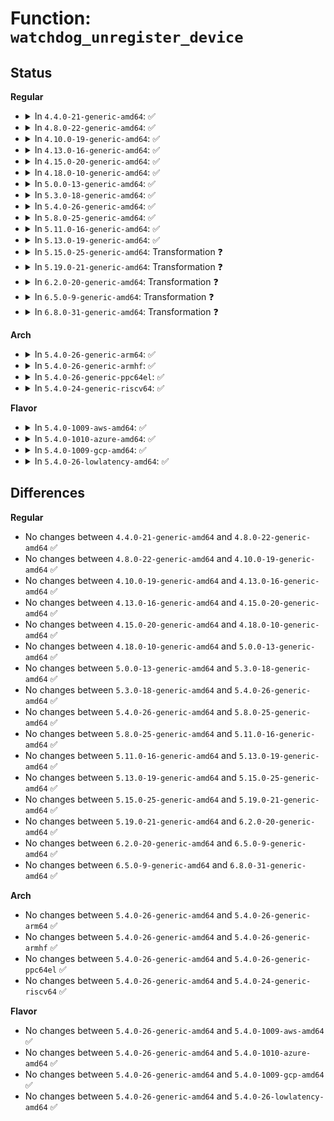 # Function: <code>watchdog_unregister_device</code>

## Status
<b>Regular</b>
<ul>
<li>
<details>
<summary>In <code>4.4.0-21-generic-amd64</code>: ✅</summary>

```c
void watchdog_unregister_device(struct watchdog_device * wdd)
```

```json
{
  "name": "watchdog_unregister_device",
  "collision_type": "Unique Global",
  "inline_type": "No",
  "funcs": [
    {
      "addr": 18446744071585705360,
      "name": "watchdog_unregister_device",
      "external": true,
      "loc": "drivers/watchdog/watchdog_core.c:258",
      "file": "drivers/watchdog/watchdog_core.c",
      "inline": "seen, unknown",
      "caller_inline": [],
      "caller_func": []
    }
  ],
  "symbols": [
    {
      "addr": 18446744071585705360,
      "name": "watchdog_unregister_device",
      "section": ".text",
      "bind": "STB_GLOBAL",
      "size": 234
    }
  ]
}
```
</details>
</li>
<li>
<details>
<summary>In <code>4.8.0-22-generic-amd64</code>: ✅</summary>

```c
void watchdog_unregister_device(struct watchdog_device * wdd)
```

```json
{
  "name": "watchdog_unregister_device",
  "collision_type": "Unique Global",
  "inline_type": "No",
  "funcs": [
    {
      "addr": 18446744071586101264,
      "name": "watchdog_unregister_device",
      "external": true,
      "loc": "drivers/watchdog/watchdog_core.c:320",
      "file": "drivers/watchdog/watchdog_core.c",
      "inline": "seen, unknown",
      "caller_inline": [],
      "caller_func": [
        "drivers/watchdog/watchdog_core.c:devm_watchdog_unregister_device"
      ]
    }
  ],
  "symbols": [
    {
      "addr": 18446744071586101264,
      "name": "watchdog_unregister_device",
      "section": ".text",
      "bind": "STB_GLOBAL",
      "size": 255
    }
  ]
}
```
</details>
</li>
<li>
<details>
<summary>In <code>4.10.0-19-generic-amd64</code>: ✅</summary>

```c
void watchdog_unregister_device(struct watchdog_device * wdd)
```

```json
{
  "name": "watchdog_unregister_device",
  "collision_type": "Unique Global",
  "inline_type": "No",
  "funcs": [
    {
      "addr": 18446744071586301744,
      "name": "watchdog_unregister_device",
      "external": true,
      "loc": "drivers/watchdog/watchdog_core.c:320",
      "file": "drivers/watchdog/watchdog_core.c",
      "inline": "seen, unknown",
      "caller_inline": [],
      "caller_func": [
        "drivers/watchdog/watchdog_core.c:devm_watchdog_unregister_device"
      ]
    }
  ],
  "symbols": [
    {
      "addr": 18446744071586301744,
      "name": "watchdog_unregister_device",
      "section": ".text",
      "bind": "STB_GLOBAL",
      "size": 255
    }
  ]
}
```
</details>
</li>
<li>
<details>
<summary>In <code>4.13.0-16-generic-amd64</code>: ✅</summary>

```c
void watchdog_unregister_device(struct watchdog_device * wdd)
```

```json
{
  "name": "watchdog_unregister_device",
  "collision_type": "Unique Global",
  "inline_type": "No",
  "funcs": [
    {
      "addr": 18446744071586400704,
      "name": "watchdog_unregister_device",
      "external": true,
      "loc": "drivers/watchdog/watchdog_core.c:320",
      "file": "drivers/watchdog/watchdog_core.c",
      "inline": "seen, unknown",
      "caller_inline": [],
      "caller_func": [
        "drivers/watchdog/watchdog_core.c:devm_watchdog_unregister_device"
      ]
    }
  ],
  "symbols": [
    {
      "addr": 18446744071586400704,
      "name": "watchdog_unregister_device",
      "section": ".text",
      "bind": "STB_GLOBAL",
      "size": 252
    }
  ]
}
```
</details>
</li>
<li>
<details>
<summary>In <code>4.15.0-20-generic-amd64</code>: ✅</summary>

```c
void watchdog_unregister_device(struct watchdog_device * wdd)
```

```json
{
  "name": "watchdog_unregister_device",
  "collision_type": "Unique Global",
  "inline_type": "No",
  "funcs": [
    {
      "addr": 18446744071586866848,
      "name": "watchdog_unregister_device",
      "external": true,
      "loc": "drivers/watchdog/watchdog_core.c:285",
      "file": "drivers/watchdog/watchdog_core.c",
      "inline": "seen, unknown",
      "caller_inline": [],
      "caller_func": [
        "drivers/watchdog/watchdog_core.c:devm_watchdog_unregister_device"
      ]
    }
  ],
  "symbols": [
    {
      "addr": 18446744071586866848,
      "name": "watchdog_unregister_device",
      "section": ".text",
      "bind": "STB_GLOBAL",
      "size": 230
    }
  ]
}
```
</details>
</li>
<li>
<details>
<summary>In <code>4.18.0-10-generic-amd64</code>: ✅</summary>

```c
void watchdog_unregister_device(struct watchdog_device * wdd)
```

```json
{
  "name": "watchdog_unregister_device",
  "collision_type": "Unique Global",
  "inline_type": "No",
  "funcs": [
    {
      "addr": 18446744071587160336,
      "name": "watchdog_unregister_device",
      "external": true,
      "loc": "drivers/watchdog/watchdog_core.c:286",
      "file": "drivers/watchdog/watchdog_core.c",
      "inline": "seen, unknown",
      "caller_inline": [],
      "caller_func": [
        "drivers/watchdog/watchdog_core.c:devm_watchdog_unregister_device"
      ]
    }
  ],
  "symbols": [
    {
      "addr": 18446744071587160336,
      "name": "watchdog_unregister_device",
      "section": ".text",
      "bind": "STB_GLOBAL",
      "size": 226
    }
  ]
}
```
</details>
</li>
<li>
<details>
<summary>In <code>5.0.0-13-generic-amd64</code>: ✅</summary>

```c
void watchdog_unregister_device(struct watchdog_device * wdd)
```

```json
{
  "name": "watchdog_unregister_device",
  "collision_type": "Unique Global",
  "inline_type": "No",
  "funcs": [
    {
      "addr": 18446744071587340256,
      "name": "watchdog_unregister_device",
      "external": true,
      "loc": "drivers/watchdog/watchdog_core.c:286",
      "file": "drivers/watchdog/watchdog_core.c",
      "inline": "seen, unknown",
      "caller_inline": [],
      "caller_func": [
        "drivers/watchdog/watchdog_core.c:devm_watchdog_unregister_device"
      ]
    }
  ],
  "symbols": [
    {
      "addr": 18446744071587340256,
      "name": "watchdog_unregister_device",
      "section": ".text",
      "bind": "STB_GLOBAL",
      "size": 226
    }
  ]
}
```
</details>
</li>
<li>
<details>
<summary>In <code>5.3.0-18-generic-amd64</code>: ✅</summary>

```c
void watchdog_unregister_device(struct watchdog_device * wdd)
```

```json
{
  "name": "watchdog_unregister_device",
  "collision_type": "Unique Global",
  "inline_type": "No",
  "funcs": [
    {
      "addr": 18446744071587611008,
      "name": "watchdog_unregister_device",
      "external": true,
      "loc": "drivers/watchdog/watchdog_core.c:304",
      "file": "drivers/watchdog/watchdog_core.c",
      "inline": "seen, unknown",
      "caller_inline": [],
      "caller_func": [
        "drivers/watchdog/watchdog_core.c:devm_watchdog_unregister_device"
      ]
    }
  ],
  "symbols": [
    {
      "addr": 18446744071587611008,
      "name": "watchdog_unregister_device",
      "section": ".text",
      "bind": "STB_GLOBAL",
      "size": 189
    }
  ]
}
```
</details>
</li>
<li>
<details>
<summary>In <code>5.4.0-26-generic-amd64</code>: ✅</summary>

```c
void watchdog_unregister_device(struct watchdog_device * wdd)
```

```json
{
  "name": "watchdog_unregister_device",
  "collision_type": "Unique Global",
  "inline_type": "No",
  "funcs": [
    {
      "addr": 18446744071587814624,
      "name": "watchdog_unregister_device",
      "external": true,
      "loc": "drivers/watchdog/watchdog_core.c:339",
      "file": "drivers/watchdog/watchdog_core.c",
      "inline": "seen, unknown",
      "caller_inline": [],
      "caller_func": [
        "drivers/watchdog/watchdog_core.c:devm_watchdog_unregister_device"
      ]
    }
  ],
  "symbols": [
    {
      "addr": 18446744071587814624,
      "name": "watchdog_unregister_device",
      "section": ".text",
      "bind": "STB_GLOBAL",
      "size": 211
    }
  ]
}
```
</details>
</li>
<li>
<details>
<summary>In <code>5.8.0-25-generic-amd64</code>: ✅</summary>

```c
void watchdog_unregister_device(struct watchdog_device * wdd)
```

```json
{
  "name": "watchdog_unregister_device",
  "collision_type": "Unique Global",
  "inline_type": "No",
  "funcs": [
    {
      "addr": 18446744071588661392,
      "name": "watchdog_unregister_device",
      "external": true,
      "loc": "drivers/watchdog/watchdog_core.c:351",
      "file": "drivers/watchdog/watchdog_core.c",
      "inline": "seen, unknown",
      "caller_inline": [],
      "caller_func": [
        "drivers/watchdog/watchdog_core.c:devm_watchdog_unregister_device"
      ]
    }
  ],
  "symbols": [
    {
      "addr": 18446744071588661392,
      "name": "watchdog_unregister_device",
      "section": ".text",
      "bind": "STB_GLOBAL",
      "size": 218
    }
  ]
}
```
</details>
</li>
<li>
<details>
<summary>In <code>5.11.0-16-generic-amd64</code>: ✅</summary>

```c
void watchdog_unregister_device(struct watchdog_device * wdd)
```

```json
{
  "name": "watchdog_unregister_device",
  "collision_type": "Unique Global",
  "inline_type": "No",
  "funcs": [
    {
      "addr": 18446744071588688720,
      "name": "watchdog_unregister_device",
      "external": true,
      "loc": "drivers/watchdog/watchdog_core.c:355",
      "file": "drivers/watchdog/watchdog_core.c",
      "inline": "seen, unknown",
      "caller_inline": [],
      "caller_func": [
        "drivers/watchdog/watchdog_core.c:devm_watchdog_unregister_device"
      ]
    }
  ],
  "symbols": [
    {
      "addr": 18446744071588688720,
      "name": "watchdog_unregister_device",
      "section": ".text",
      "bind": "STB_GLOBAL",
      "size": 218
    }
  ]
}
```
</details>
</li>
<li>
<details>
<summary>In <code>5.13.0-19-generic-amd64</code>: ✅</summary>

```c
void watchdog_unregister_device(struct watchdog_device * wdd)
```

```json
{
  "name": "watchdog_unregister_device",
  "collision_type": "Unique Global",
  "inline_type": "No",
  "funcs": [
    {
      "addr": 18446744071588575088,
      "name": "watchdog_unregister_device",
      "external": true,
      "loc": "drivers/watchdog/watchdog_core.c:355",
      "file": "drivers/watchdog/watchdog_core.c",
      "inline": "seen, unknown",
      "caller_inline": [],
      "caller_func": [
        "drivers/watchdog/watchdog_core.c:devm_watchdog_unregister_device"
      ]
    }
  ],
  "symbols": [
    {
      "addr": 18446744071588575088,
      "name": "watchdog_unregister_device",
      "section": ".text",
      "bind": "STB_GLOBAL",
      "size": 218
    }
  ]
}
```
</details>
</li>
<li>
<details>
<summary>In <code>5.15.0-25-generic-amd64</code>: Transformation ❓</summary>

```c
void watchdog_unregister_device(struct watchdog_device * wdd)
```

```json
{
  "name": "watchdog_unregister_device",
  "collision_type": "Unique Global",
  "inline_type": "No",
  "funcs": [
    {
      "addr": 0,
      "name": "watchdog_unregister_device",
      "external": true,
      "loc": "drivers/watchdog/watchdog_core.c:392",
      "file": "drivers/watchdog/watchdog_core.c",
      "inline": "seen, unknown",
      "caller_inline": [],
      "caller_func": [
        "drivers/watchdog/watchdog_core.c:devm_watchdog_unregister_device"
      ]
    }
  ],
  "symbols": [
    {
      "addr": 18446744071592637158,
      "name": "watchdog_unregister_device.cold",
      "section": ".text",
      "bind": "STB_LOCAL",
      "size": 21
    },
    {
      "addr": 18446744071589250656,
      "name": "watchdog_unregister_device",
      "section": ".text",
      "bind": "STB_GLOBAL",
      "size": 234
    }
  ]
}
```
</details>
</li>
<li>
<details>
<summary>In <code>5.19.0-21-generic-amd64</code>: Transformation ❓</summary>

```c
void watchdog_unregister_device(struct watchdog_device * wdd)
```

```json
{
  "name": "watchdog_unregister_device",
  "collision_type": "Unique Global",
  "inline_type": "No",
  "funcs": [
    {
      "addr": 0,
      "name": "watchdog_unregister_device",
      "external": true,
      "loc": "drivers/watchdog/watchdog_core.c:392",
      "file": "drivers/watchdog/watchdog_core.c",
      "inline": "seen, unknown",
      "caller_inline": [],
      "caller_func": [
        "drivers/watchdog/watchdog_core.c:devm_watchdog_unregister_device"
      ]
    }
  ],
  "symbols": [
    {
      "addr": 18446744071594520977,
      "name": "watchdog_unregister_device.cold",
      "section": ".text",
      "bind": "STB_LOCAL",
      "size": 21
    },
    {
      "addr": 18446744071590718864,
      "name": "watchdog_unregister_device",
      "section": ".text",
      "bind": "STB_GLOBAL",
      "size": 248
    }
  ]
}
```
</details>
</li>
<li>
<details>
<summary>In <code>6.2.0-20-generic-amd64</code>: Transformation ❓</summary>

```c
void watchdog_unregister_device(struct watchdog_device * wdd)
```

```json
{
  "name": "watchdog_unregister_device",
  "collision_type": "Unique Global",
  "inline_type": "No",
  "funcs": [
    {
      "addr": 0,
      "name": "watchdog_unregister_device",
      "external": true,
      "loc": "drivers/watchdog/watchdog_core.c:396",
      "file": "drivers/watchdog/watchdog_core.c",
      "inline": "seen, unknown",
      "caller_inline": [],
      "caller_func": [
        "drivers/watchdog/watchdog_core.c:devm_watchdog_unregister_device"
      ]
    }
  ],
  "symbols": [
    {
      "addr": 18446744071596309812,
      "name": "watchdog_unregister_device.cold",
      "section": ".text",
      "bind": "STB_LOCAL",
      "size": 21
    },
    {
      "addr": 18446744071592392480,
      "name": "watchdog_unregister_device",
      "section": ".text",
      "bind": "STB_GLOBAL",
      "size": 248
    }
  ]
}
```
</details>
</li>
<li>
<details>
<summary>In <code>6.5.0-9-generic-amd64</code>: Transformation ❓</summary>

```c
void watchdog_unregister_device(struct watchdog_device * wdd)
```

```json
{
  "name": "watchdog_unregister_device",
  "collision_type": "Unique Global",
  "inline_type": "No",
  "funcs": [
    {
      "addr": 0,
      "name": "watchdog_unregister_device",
      "external": true,
      "loc": "drivers/watchdog/watchdog_core.c:396",
      "file": "drivers/watchdog/watchdog_core.c",
      "inline": "seen, unknown",
      "caller_inline": [],
      "caller_func": [
        "drivers/watchdog/watchdog_core.c:devm_watchdog_unregister_device"
      ]
    }
  ],
  "symbols": [
    {
      "addr": 18446744071596839186,
      "name": "watchdog_unregister_device.cold",
      "section": ".text",
      "bind": "STB_LOCAL",
      "size": 21
    },
    {
      "addr": 18446744071592821616,
      "name": "watchdog_unregister_device",
      "section": ".text",
      "bind": "STB_GLOBAL",
      "size": 248
    }
  ]
}
```
</details>
</li>
<li>
<details>
<summary>In <code>6.8.0-31-generic-amd64</code>: Transformation ❓</summary>

```c
void watchdog_unregister_device(struct watchdog_device * wdd)
```

```json
{
  "name": "watchdog_unregister_device",
  "collision_type": "Unique Global",
  "inline_type": "No",
  "funcs": [
    {
      "addr": 0,
      "name": "watchdog_unregister_device",
      "external": true,
      "loc": "drivers/watchdog/watchdog_core.c:396",
      "file": "drivers/watchdog/watchdog_core.c",
      "inline": "seen, unknown",
      "caller_inline": [],
      "caller_func": [
        "drivers/watchdog/watchdog_core.c:devm_watchdog_unregister_device"
      ]
    }
  ],
  "symbols": [
    {
      "addr": 18446744071597763323,
      "name": "watchdog_unregister_device.cold",
      "section": ".text",
      "bind": "STB_LOCAL",
      "size": 21
    },
    {
      "addr": 18446744071593570880,
      "name": "watchdog_unregister_device",
      "section": ".text",
      "bind": "STB_GLOBAL",
      "size": 248
    }
  ]
}
```
</details>
</li>
</ul>
<b>Arch</b>
<ul>
<li>
<details>
<summary>In <code>5.4.0-26-generic-arm64</code>: ✅</summary>

```c
void watchdog_unregister_device(struct watchdog_device * wdd)
```

```json
{
  "name": "watchdog_unregister_device",
  "collision_type": "Unique Global",
  "inline_type": "No",
  "funcs": [
    {
      "addr": 18446603336501028488,
      "name": "watchdog_unregister_device",
      "external": true,
      "loc": "drivers/watchdog/watchdog_core.c:339",
      "file": "drivers/watchdog/watchdog_core.c",
      "inline": "seen, unknown",
      "caller_inline": [],
      "caller_func": [
        "drivers/watchdog/watchdog_core.c:devm_watchdog_unregister_device"
      ]
    }
  ],
  "symbols": [
    {
      "addr": 18446603336501028488,
      "name": "watchdog_unregister_device",
      "section": ".text",
      "bind": "STB_GLOBAL",
      "size": 276
    }
  ]
}
```
</details>
</li>
<li>
<details>
<summary>In <code>5.4.0-26-generic-armhf</code>: ✅</summary>

```c
void watchdog_unregister_device(struct watchdog_device * wdd)
```

```json
{
  "name": "watchdog_unregister_device",
  "collision_type": "Unique Global",
  "inline_type": "No",
  "funcs": [
    {
      "addr": 3233546784,
      "name": "watchdog_unregister_device",
      "external": true,
      "loc": "drivers/watchdog/watchdog_core.c:339",
      "file": "drivers/watchdog/watchdog_core.c",
      "inline": "seen, unknown",
      "caller_inline": [],
      "caller_func": [
        "drivers/watchdog/watchdog_core.c:devm_watchdog_unregister_device"
      ]
    }
  ],
  "symbols": [
    {
      "addr": 3233546784,
      "name": "watchdog_unregister_device",
      "section": ".text",
      "bind": "STB_GLOBAL",
      "size": 256
    }
  ]
}
```
</details>
</li>
<li>
<details>
<summary>In <code>5.4.0-26-generic-ppc64el</code>: ✅</summary>

```c
void watchdog_unregister_device(struct watchdog_device * wdd)
```

```json
{
  "name": "watchdog_unregister_device",
  "collision_type": "Unique Global",
  "inline_type": "No",
  "funcs": [
    {
      "addr": 13835058055294509008,
      "name": "watchdog_unregister_device",
      "external": true,
      "loc": "drivers/watchdog/watchdog_core.c:339",
      "file": "drivers/watchdog/watchdog_core.c",
      "inline": "seen, unknown",
      "caller_inline": [],
      "caller_func": [
        "drivers/watchdog/watchdog_core.c:devm_watchdog_unregister_device"
      ]
    }
  ],
  "symbols": [
    {
      "addr": 13835058055294509008,
      "name": "watchdog_unregister_device",
      "section": ".text",
      "bind": "STB_GLOBAL",
      "size": 416
    }
  ]
}
```
</details>
</li>
<li>
<details>
<summary>In <code>5.4.0-24-generic-riscv64</code>: ✅</summary>

```c
void watchdog_unregister_device(struct watchdog_device * wdd)
```

```json
{
  "name": "watchdog_unregister_device",
  "collision_type": "Unique Global",
  "inline_type": "No",
  "funcs": [
    {
      "addr": 18446743936277768234,
      "name": "watchdog_unregister_device",
      "external": true,
      "loc": "drivers/watchdog/watchdog_core.c:339",
      "file": "drivers/watchdog/watchdog_core.c",
      "inline": "seen, unknown",
      "caller_inline": [],
      "caller_func": [
        "drivers/watchdog/watchdog_core.c:devm_watchdog_unregister_device"
      ]
    }
  ],
  "symbols": [
    {
      "addr": 18446743936277768234,
      "name": "watchdog_unregister_device",
      "section": ".text",
      "bind": "STB_GLOBAL",
      "size": 216
    }
  ]
}
```
</details>
</li>
</ul>
<b>Flavor</b>
<ul>
<li>
<details>
<summary>In <code>5.4.0-1009-aws-amd64</code>: ✅</summary>

```c
void watchdog_unregister_device(struct watchdog_device * wdd)
```

```json
{
  "name": "watchdog_unregister_device",
  "collision_type": "Unique Global",
  "inline_type": "No",
  "funcs": [
    {
      "addr": 18446744071587445600,
      "name": "watchdog_unregister_device",
      "external": true,
      "loc": "drivers/watchdog/watchdog_core.c:339",
      "file": "drivers/watchdog/watchdog_core.c",
      "inline": "seen, unknown",
      "caller_inline": [],
      "caller_func": [
        "drivers/watchdog/watchdog_core.c:devm_watchdog_unregister_device"
      ]
    }
  ],
  "symbols": [
    {
      "addr": 18446744071587445600,
      "name": "watchdog_unregister_device",
      "section": ".text",
      "bind": "STB_GLOBAL",
      "size": 211
    }
  ]
}
```
</details>
</li>
<li>
<details>
<summary>In <code>5.4.0-1010-azure-amd64</code>: ✅</summary>

```c
void watchdog_unregister_device(struct watchdog_device * wdd)
```

```json
{
  "name": "watchdog_unregister_device",
  "collision_type": "Unique Global",
  "inline_type": "No",
  "funcs": [
    {
      "addr": 18446744071587213808,
      "name": "watchdog_unregister_device",
      "external": true,
      "loc": "drivers/watchdog/watchdog_core.c:339",
      "file": "drivers/watchdog/watchdog_core.c",
      "inline": "seen, unknown",
      "caller_inline": [],
      "caller_func": [
        "drivers/watchdog/watchdog_core.c:devm_watchdog_unregister_device"
      ]
    }
  ],
  "symbols": [
    {
      "addr": 18446744071587213808,
      "name": "watchdog_unregister_device",
      "section": ".text",
      "bind": "STB_GLOBAL",
      "size": 211
    }
  ]
}
```
</details>
</li>
<li>
<details>
<summary>In <code>5.4.0-1009-gcp-amd64</code>: ✅</summary>

```c
void watchdog_unregister_device(struct watchdog_device * wdd)
```

```json
{
  "name": "watchdog_unregister_device",
  "collision_type": "Unique Global",
  "inline_type": "No",
  "funcs": [
    {
      "addr": 18446744071587770768,
      "name": "watchdog_unregister_device",
      "external": true,
      "loc": "drivers/watchdog/watchdog_core.c:339",
      "file": "drivers/watchdog/watchdog_core.c",
      "inline": "seen, unknown",
      "caller_inline": [],
      "caller_func": [
        "drivers/watchdog/watchdog_core.c:devm_watchdog_unregister_device"
      ]
    }
  ],
  "symbols": [
    {
      "addr": 18446744071587770768,
      "name": "watchdog_unregister_device",
      "section": ".text",
      "bind": "STB_GLOBAL",
      "size": 211
    }
  ]
}
```
</details>
</li>
<li>
<details>
<summary>In <code>5.4.0-26-lowlatency-amd64</code>: ✅</summary>

```c
void watchdog_unregister_device(struct watchdog_device * wdd)
```

```json
{
  "name": "watchdog_unregister_device",
  "collision_type": "Unique Global",
  "inline_type": "No",
  "funcs": [
    {
      "addr": 18446744071587884112,
      "name": "watchdog_unregister_device",
      "external": true,
      "loc": "drivers/watchdog/watchdog_core.c:339",
      "file": "drivers/watchdog/watchdog_core.c",
      "inline": "seen, unknown",
      "caller_inline": [],
      "caller_func": [
        "drivers/watchdog/watchdog_core.c:devm_watchdog_unregister_device"
      ]
    }
  ],
  "symbols": [
    {
      "addr": 18446744071587884112,
      "name": "watchdog_unregister_device",
      "section": ".text",
      "bind": "STB_GLOBAL",
      "size": 211
    }
  ]
}
```
</details>
</li>
</ul>

## Differences
<b>Regular</b>
<ul>
<li>
No changes between <code>4.4.0-21-generic-amd64</code> and <code>4.8.0-22-generic-amd64</code> ✅
</li>
<li>
No changes between <code>4.8.0-22-generic-amd64</code> and <code>4.10.0-19-generic-amd64</code> ✅
</li>
<li>
No changes between <code>4.10.0-19-generic-amd64</code> and <code>4.13.0-16-generic-amd64</code> ✅
</li>
<li>
No changes between <code>4.13.0-16-generic-amd64</code> and <code>4.15.0-20-generic-amd64</code> ✅
</li>
<li>
No changes between <code>4.15.0-20-generic-amd64</code> and <code>4.18.0-10-generic-amd64</code> ✅
</li>
<li>
No changes between <code>4.18.0-10-generic-amd64</code> and <code>5.0.0-13-generic-amd64</code> ✅
</li>
<li>
No changes between <code>5.0.0-13-generic-amd64</code> and <code>5.3.0-18-generic-amd64</code> ✅
</li>
<li>
No changes between <code>5.3.0-18-generic-amd64</code> and <code>5.4.0-26-generic-amd64</code> ✅
</li>
<li>
No changes between <code>5.4.0-26-generic-amd64</code> and <code>5.8.0-25-generic-amd64</code> ✅
</li>
<li>
No changes between <code>5.8.0-25-generic-amd64</code> and <code>5.11.0-16-generic-amd64</code> ✅
</li>
<li>
No changes between <code>5.11.0-16-generic-amd64</code> and <code>5.13.0-19-generic-amd64</code> ✅
</li>
<li>
No changes between <code>5.13.0-19-generic-amd64</code> and <code>5.15.0-25-generic-amd64</code> ✅
</li>
<li>
No changes between <code>5.15.0-25-generic-amd64</code> and <code>5.19.0-21-generic-amd64</code> ✅
</li>
<li>
No changes between <code>5.19.0-21-generic-amd64</code> and <code>6.2.0-20-generic-amd64</code> ✅
</li>
<li>
No changes between <code>6.2.0-20-generic-amd64</code> and <code>6.5.0-9-generic-amd64</code> ✅
</li>
<li>
No changes between <code>6.5.0-9-generic-amd64</code> and <code>6.8.0-31-generic-amd64</code> ✅
</li>
</ul>
<b>Arch</b>
<ul>
<li>
No changes between <code>5.4.0-26-generic-amd64</code> and <code>5.4.0-26-generic-arm64</code> ✅
</li>
<li>
No changes between <code>5.4.0-26-generic-amd64</code> and <code>5.4.0-26-generic-armhf</code> ✅
</li>
<li>
No changes between <code>5.4.0-26-generic-amd64</code> and <code>5.4.0-26-generic-ppc64el</code> ✅
</li>
<li>
No changes between <code>5.4.0-26-generic-amd64</code> and <code>5.4.0-24-generic-riscv64</code> ✅
</li>
</ul>
<b>Flavor</b>
<ul>
<li>
No changes between <code>5.4.0-26-generic-amd64</code> and <code>5.4.0-1009-aws-amd64</code> ✅
</li>
<li>
No changes between <code>5.4.0-26-generic-amd64</code> and <code>5.4.0-1010-azure-amd64</code> ✅
</li>
<li>
No changes between <code>5.4.0-26-generic-amd64</code> and <code>5.4.0-1009-gcp-amd64</code> ✅
</li>
<li>
No changes between <code>5.4.0-26-generic-amd64</code> and <code>5.4.0-26-lowlatency-amd64</code> ✅
</li>
</ul>
